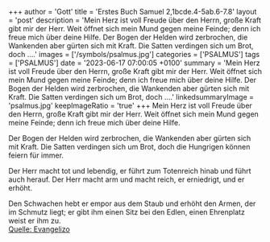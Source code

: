 +++
author = 'Gott'
title = 'Erstes Buch Samuel 2,1bcde.4-5ab.6-7.8'
layout = 'post'
description = 'Mein Herz ist voll Freude über den Herrn, große Kraft gibt mir der Herr. Weit öffnet sich mein Mund gegen meine Feinde; denn ich freue mich über deine Hilfe.  Der Bogen der Helden wird zerbrochen, die Wankenden aber gürten sich mit Kraft. Die Satten verdingen sich um Brot, doch ....'
images = ['/symbols/psalmus.jpg']
categories = ['PSALMUS']
tags = ['PSALMUS']
date = '2023-06-17 07:00:05 +0100'
summary = 'Mein Herz ist voll Freude über den Herrn, große Kraft gibt mir der Herr. Weit öffnet sich mein Mund gegen meine Feinde; denn ich freue mich über deine Hilfe.  Der Bogen der Helden wird zerbrochen, die Wankenden aber gürten sich mit Kraft. Die Satten verdingen sich um Brot, doch ....'
linkedsummaryImage = 'psalmus.jpg'
keepImageRatio = 'true'
+++
Mein Herz ist voll Freude über den Herrn,
große Kraft gibt mir der Herr.
Weit öffnet sich mein Mund gegen meine Feinde;
denn ich freue mich über deine Hilfe.

Der Bogen der Helden wird zerbrochen,
die Wankenden aber gürten sich mit Kraft.
Die Satten verdingen sich um Brot,
doch die Hungrigen können feiern für immer.<!--more-->

Der Herr macht tot und lebendig,
er führt zum Totenreich hinab und führt auch herauf.
Der Herr macht arm und macht reich,
er erniedrigt, und er erhöht.

Den Schwachen hebt er empor aus dem Staub
und erhöht den Armen, der im Schmutz liegt;
er gibt ihm einen Sitz bei den Edlen,
einen Ehrenplatz weist er ihm zu.<br> [Quelle: Evangelizo](https://evangeliumtagfuertag.org/DE/gospel)